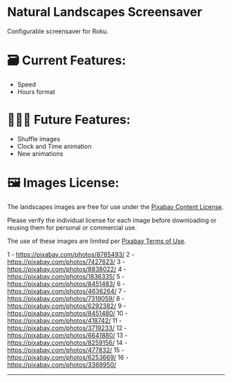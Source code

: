 # Natural Landscapes Screensaver
Configurable screensaver for Roku.

# 🗃️ Current Features:
- Speed
- Hours format

# 👨🏽‍💻 Future Features:
- Shuffle images
- Clock and Time animation
- New animations

# 🖼️ Images License:
The landscapes images are free for use under the <a href="[url](https://pixabay.com/service/license-summary/)">Pixabay Content License</a>.

Please verify the individual license for each image before downloading or reusing them for personal or commercial use.

The use of these images are limited per <a href="[url]([https://pixabay.com/service/license-summary/](https://pixabay.com/pt/service/terms/))">Pixabay Terms of Use</a>.

1 - https://pixabay.com/photos/8785493/
2 - https://pixabay.com/photos/7427623/
3 - https://pixabay.com/photos/8838022/
4 - https://pixabay.com/photos/1836335/
5 - https://pixabay.com/photos/8451483/
6 - https://pixabay.com/photos/4636264/
7 - https://pixabay.com/photos/7319059/
8 - https://pixabay.com/photos/6292382/
9 - https://pixabay.com/photos/8451480/
10 - https://pixabay.com/photos/418742/
11 - https://pixabay.com/photos/3719233/
12 - https://pixabay.com/photos/6641880/
13 - https://pixabay.com/photos/8259156/
14 - https://pixabay.com/photos/477832/
15 - https://pixabay.com/photos/6253669/
16 - https://pixabay.com/photos/3369950/

 
---
